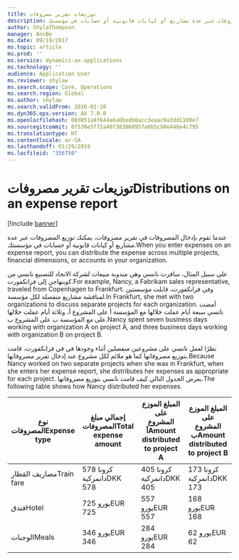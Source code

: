 ```yaml
---
title: توزيعات تقرير مصروفات
description: عندما تقوم بإدخال المصروفات في تقرير مصروفات، يمكنك توزيع المصروفات عبر عدة مشاريع أو كيانات قانونية أو حسابات في مؤسستك.
author: ShylaThompson
manager: AnnBe
ms.date: 09/19/2017
ms.topic: article
ms.prod: ''
ms.service: dynamics-ax-applications
ms.technology: ''
audience: Application User
ms.reviewer: shylaw
ms.search.scope: Core, Operations
ms.search.region: Global
ms.author: shylaw
ms.search.validFrom: 2016-02-28
ms.dyn365.ops.version: AX 7.0.0
ms.openlocfilehash: 00d051a8f644a6a0bedb0acc3eaac9a3dd1109e7
ms.sourcegitcommit: 0f530e5f72a40f383868957a6b5cb0e446e4c795
ms.translationtype: HT
ms.contentlocale: ar-SA
ms.lasthandoff: 01/29/2019
ms.locfileid: "356750"
---
```

# <a name="distributions-on-an-expense-report"></a><span data-ttu-id="facb3-103">توزيعات تقرير مصروفات</span><span class="sxs-lookup"><span data-stu-id="facb3-103">Distributions on an expense report</span></span>

[!include [banner](../includes/banner.md)]

<span data-ttu-id="facb3-104"> عندما تقوم بإدخال المصروفات في تقرير مصروفات، يمكنك توزيع المصروفات عبر عدة مشاريع أو كيانات قانونية أو حسابات في مؤسستك.</span><span class="sxs-lookup"><span data-stu-id="facb3-104">When you enter expenses on an expense report, you can distribute the expense across multiple projects, financial dimensions, or accounts in your organization.</span></span>

<span data-ttu-id="facb3-105">على سبيل المثال، سافرت نانسي وهي مندوبة مبيعات لشركة الاتحاد للتصنيع‬ نانسي من كوبنهاجن إلى فرانكفورت.</span><span class="sxs-lookup"><span data-stu-id="facb3-105">For example, Nancy, a Fabrikam sales representative, traveled from Copenhagen to Frankfurt.</span></span> <span data-ttu-id="facb3-106">وفي فرانكفورت، قابلت مؤسستين لمناقشة مشاريع منفصلة لكل مؤسسة.</span><span class="sxs-lookup"><span data-stu-id="facb3-106">In Frankfurt, she met with two organizations to discuss separate projects for each organization.</span></span> <span data-ttu-id="facb3-107">أمضت نانسي سبعة أيام عملت خلالها مع المؤسسة أ على المشروع أ، وثلاثة أيام عملت خلالها على مع المؤسسة ب على المشروع ب.</span><span class="sxs-lookup"><span data-stu-id="facb3-107">Nancy spent seven business days working with organization A on project A, and three business days working with organization B on project B.</span></span>

<span data-ttu-id="facb3-108">نظرًا لعمل نانسي على مشروعين منفصلين أثناء وجودها في في فرانكفورت، قامت بتوزيع مصروفاتها كما هو ملائم لكل مشروع عند إدخال تقرير مصروفاتها.</span><span class="sxs-lookup"><span data-stu-id="facb3-108">Because Nancy worked on two separate projects when she was in Frankfurt, when she enters her expense report, she distributes her expenses as appropriate for each project.</span></span> <span data-ttu-id="facb3-109">يعرض الجدول التالي كيف قامت نانسي بتوزيع مصروفاتها.</span><span class="sxs-lookup"><span data-stu-id="facb3-109">The following table shows how Nancy distributed her expenses.</span></span>


| <span data-ttu-id="facb3-110">نوع المصروفات</span><span class="sxs-lookup"><span data-stu-id="facb3-110">Expense type</span></span> | <span data-ttu-id="facb3-111">إجمالي مبلغ المصروفات</span><span class="sxs-lookup"><span data-stu-id="facb3-111">Total expense amount</span></span>|<span data-ttu-id="facb3-112">المبلغ الموزع على المشروع أ</span><span class="sxs-lookup"><span data-stu-id="facb3-112">Amount distributed to project A</span></span>| <span data-ttu-id="facb3-113">المبلغ الموزع على المشروع ب</span><span class="sxs-lookup"><span data-stu-id="facb3-113">Amount distributed to project B</span></span> |
|--------------|---------------------|-------------------------------|---------------------------------|
|<span data-ttu-id="facb3-114">مصاريف القطار</span><span class="sxs-lookup"><span data-stu-id="facb3-114">Train fare</span></span>   |<span data-ttu-id="facb3-115">578 كرونا دانمركية</span><span class="sxs-lookup"><span data-stu-id="facb3-115">DKK 578</span></span>              |<span data-ttu-id="facb3-116">405 كرونا دانمركية</span><span class="sxs-lookup"><span data-stu-id="facb3-116">DKK 405</span></span>                        |<span data-ttu-id="facb3-117">173 كرونا دانمركية</span><span class="sxs-lookup"><span data-stu-id="facb3-117">DKK 173</span></span>                          |
|<span data-ttu-id="facb3-118">فندق</span><span class="sxs-lookup"><span data-stu-id="facb3-118">Hotel</span></span>         |<span data-ttu-id="facb3-119">725 يورو</span><span class="sxs-lookup"><span data-stu-id="facb3-119">EUR 725</span></span>              |<span data-ttu-id="facb3-120">557 يورو</span><span class="sxs-lookup"><span data-stu-id="facb3-120">EUR 557</span></span>                        |<span data-ttu-id="facb3-121">168 يورو</span><span class="sxs-lookup"><span data-stu-id="facb3-121">EUR 168</span></span>                          |
|<span data-ttu-id="facb3-122">الوجبات</span><span class="sxs-lookup"><span data-stu-id="facb3-122">Meals</span></span>         |<span data-ttu-id="facb3-123">346 يورو</span><span class="sxs-lookup"><span data-stu-id="facb3-123">EUR 346</span></span>              |<span data-ttu-id="facb3-124">284 يورو</span><span class="sxs-lookup"><span data-stu-id="facb3-124">EUR 284</span></span>                        |<span data-ttu-id="facb3-125">62 يورو</span><span class="sxs-lookup"><span data-stu-id="facb3-125">EUR 62</span></span>                           |

